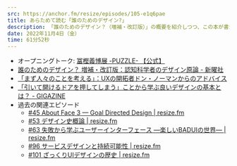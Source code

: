 ```yaml
---
src: https://anchor.fm/resize/episodes/105-e1q6pae
title: あらためて読む「誰のためのデザイン?」
description: 「誰のためのデザイン？（増補・改訂版）」の概要を紹介しつつ、この本が書かれた時代背景、ドナルド・ノーマンの考えの変遷、アフォーダンスとシグニファイアの関係性などについて話しました。
date: 2022年11月4日（金）
time: 61分52秒
---
```


- オープニングトーク: [冨樫義博展 -PUZZLE- 【公式】](https://togashi-ten.com/)
- [誰のためのデザイン？ 増補・改訂版：認知科学者のデザイン原論 - 新曜社](https://www.shin-yo-sha.co.jp/book/b455574.html)
- [「まず人々のことを考える」：UXの開拓者ドン・ノーマンからのアドバイス](https://blog.adobe.com/jp/publish/2017/10/10/web-putting-people-first-tips-and-advice-from-ux-pioneer-don-norman)
- [「引いて開けるドアを押してしまう」ことから学ぶ良いデザインの基本とは？ - GIGAZINE](https://gigazine.net/news/20160304-bad-door-everywhere/)
- 過去の関連エピソード
    - [#45 About Face 3 — Goal Directed Design | resize.fm](https://resize.fm/ep/45-about-face-3-goal-directed-design)
    - [#53 デザイン史概論 | resize.fm](https://resize.fm/ep/53-design-history)
    - [#63 失敗から学ぶユーザーインターフェース —楽しいBADUIの世界— | resize.fm](https://resize.fm/ep/63-badui)
    - [#96 サービスデザインと持続可能性 | resize.fm](https://resize.fm/ep/96-service-design-thinking)
    - [#101 ざっくりUIデザインの歴史 | resize.fm](https://resize.fm/ep/101-ui-design-history)
